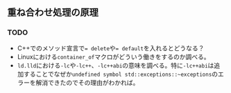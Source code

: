 #

## 重ね合わせ処理の原理

### TODO

- C++でのメソッド宣言で`= delete`や`= default`を入れるとどうなる？
- Linuxにおける`container_of`マクロがどういう働きをするのか調べる。
- `ld.lld`における`-lc`や`-lc++`、`-lc++abi`の意味を調べる。特に`-lc++abi`は追加することでなぜか`undefined symbol std::exceptions::~exceptions`のエラーを解消できたのでその理由がわかれば。